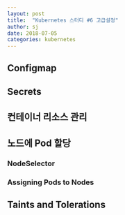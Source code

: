 ```yaml
---
layout: post
title:  "Kubernetes 스터디 #6 고급설정"
author: sj
date: 2018-07-05
categories: kubernetes
---
```


## Configmap

## Secrets

## 컨테이너 리소스 관리

## 노드에 Pod 할당

### NodeSelector

### Assigning Pods to Nodes

## Taints and Tolerations

